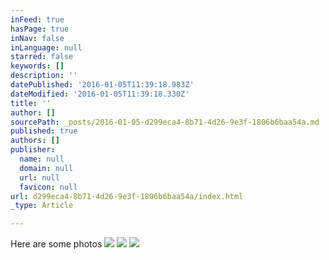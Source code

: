 ```yaml
---
inFeed: true
hasPage: true
inNav: false
inLanguage: null
starred: false
keywords: []
description: ''
datePublished: '2016-01-05T11:39:18.983Z'
dateModified: '2016-01-05T11:39:18.330Z'
title: ''
author: []
sourcePath: _posts/2016-01-05-d299eca4-8b71-4d26-9e3f-1806b6baa54a.md
published: true
authors: []
publisher:
  name: null
  domain: null
  url: null
  favicon: null
url: d299eca4-8b71-4d26-9e3f-1806b6baa54a/index.html
_type: Article

---
```

Here are some photos
![](https://the-grid-user-content.s3-us-west-2.amazonaws.com/477039e3-7c59-4ae1-8502-648187fbab69.jpg)
![](https://the-grid-user-content.s3-us-west-2.amazonaws.com/c8fc4c23-5043-432d-9a23-6a365125b6a5.jpg)
![](https://the-grid-user-content.s3-us-west-2.amazonaws.com/b298c42f-5ffe-4d96-866b-78249b46cf21.jpg)